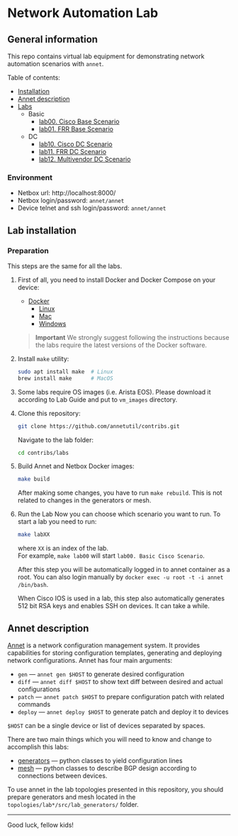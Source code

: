 # Network Automation Lab

## General information

This repo contains virtual lab equipment for demonstrating network automation scenarios with `annet`.

Table of contents:

- [Installation](#installation)
- [Annet description](#annet-description)
- [Labs](#labs)
  - Basic
    - [lab00. Cisco Base Scenario](./topologies/lab00_basic_cisco)
    - [lab01. FRR Base Scenario](./topologies/lab01_basic_frr)
  - DC
    - [lab10. Cisco DC Scenario](./topologies/lab10_dc_cisco)
    - [lab11. FRR DC Scenario](./topologies/lab11_dc_frr)
    - [lab12. Multivendor DC Scenario](./topologies/lab12_dc_arista_cisco_frr)


### Environment

- Netbox url: http://localhost:8000/
- Netbox login/password: `annet/annet`
- Device telnet and ssh login/password: `annet/annet`  

## Lab installation

### Preparation

This steps are the same for all the labs.

1. First of all, you need to install Docker and Docker Compose on your device:
   - [Docker](https://docs.docker.com/engine/install/)
     - [Linux](https://docs.docker.com/desktop/install/linux/)
     - [Mac](https://docs.docker.com/desktop/install/mac-install/)
     - [Windows](https://docs.docker.com/desktop/install/windows-install/)


   > **Important**
   We strongly suggest following the instructions because the labs require the latest versions of the Docker software.

2. Install `make` utility:
   ```bash
   sudo apt install make  # Linux
   brew install make      # MacOS
   ```

3. Some labs require OS images (i.e. Arista EOS). Please download it according to Lab Guide and put to `vm_images` directory. 

4. Clone this repository:
   ```bash
   git clone https://github.com/annetutil/contribs.git
   ```

   Navigate to the lab folder:
   ```bash
   cd contribs/labs
   ```

5. Build Annet and Netbox Docker images:
   ```bash
   make build
   ```

   After making some changes, you have to run `make rebuild`. This is not related to changes in the generators or mesh.

6. Run the Lab
   Now you can choose which scenario you want to run. To start a lab you need to run:
   ```bash
   make labXX
   ```
   where `XX` is an index of the lab.  
   For example, `make lab00` will start `lab00. Basic Cisco Scenario`.

   After this step you will be automatically logged in to annet container as a root. You can also login manually by `docker exec -u root -t -i annet /bin/bash`.

   When Cisco IOS is used in a lab, this step also automatically generates 512 bit RSA keys and enables SSH on devices. It can take a while.

## Annet description

[Annet](https://annetutil.github.io/annet/main/index.html) is a network configuration management system. It provides capabilities for storing configuration templates, generating and deploying network configurations.
Annet has four main arguments:

- `gen` — `annet gen $HOST` to generate desired configuration
- `diff` — `annet diff $HOST` to show text diff between desired and actual configurations
- `patch` — `annet patch $HOST` to prepare configuration patch with related commands
- `deploy` — `annet deploy $HOST` to generate patch and deploy it to devices

`$HOST` can be a single device or list of devices separated by spaces.

There are two main things which you will need to know and change to accomplish this labs:

- [generators](https://annetutil.github.io/annet/main/usage/gen.html) — python classes to yield configuration lines
- [mesh](https://annetutil.github.io/annet/main/mesh/index.html) — python classes to describe BGP design according to connections between devices.

To use annet in the lab topologies presented in this repository, you should prepare generators and mesh located in the `topologies/lab*/src/lab_generators/` folder.

---

Good luck, fellow kids!
